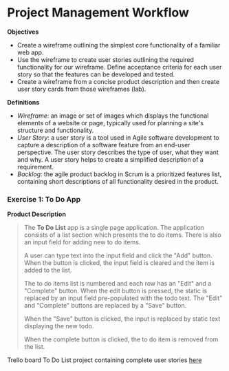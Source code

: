 # Project Management Workflow

**Objectives**
- Create a wireframe outlining the simplest core functionality of a familiar web app.
- Use the wireframe to create user stories outlining the required functionality for our wireframe. Define acceptance criteria for each user story so that the features can be developed and tested.
- Create a wireframe from a concise product description and then create user story cards from those wireframes (lab).

**Definitions**
- *Wireframe*: an image or set of images which displays the functional elements of a website or page, typically used for planning a site's structure and functionality.
- *User Story*: a user story is a tool used in Agile software development to capture a description of a software feature from an end-user perspective. The user story describes the type of user, what they want and why. A user story helps to create a simplified description of a requirement.
- *Backlog*: the agile product backlog in Scrum is a prioritized features list, containing short descriptions of all functionality desired in the product.

### Exercise 1: To Do App
**Product Description**
> The **To Do List** app is a single page application. The application consists of a list section which presents the to do items. There is also an input field for adding new to do items.
>
> A user can type text into the input field and click the "Add" button. When the button is clicked, the input field is cleared and the item is added to the list.
>
> The to do items list is numbered and each row has an "Edit" and a "Complete" button. When the edit button is pressed, the static is replaced by an input field pre-populated with the todo text. The "Edit" and "Complete" buttons are replaced by a "Save" button.
>
> When the "Save" button is clicked, the input is replaced by static text displaying the new todo.
>
> When the complete button is clicked, the to do item is removed from the list.

Trello board To Do List project containing complete user stories [here](https://trello.com/b/4KZf0kRl/to-do-list-app)
